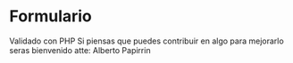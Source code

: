 Formulario
==========

Validado con PHP 
Si piensas que puedes contribuir en algo para mejorarlo seras bienvenido
atte: Alberto Papirrin
